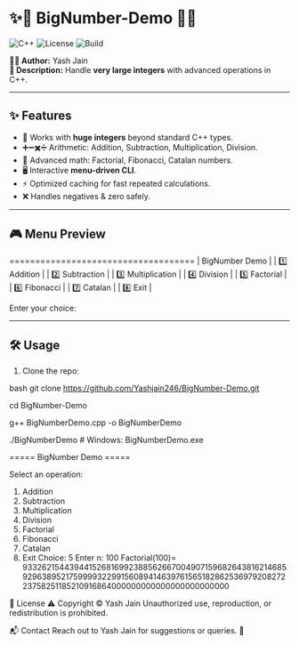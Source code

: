 # ✨💫 BigNumber-Demo 💫✨

![C++](https://img.shields.io/badge/Language-C%2B%2B-blue?style=for-the-badge&logo=c%2B%2B)
![License](https://img.shields.io/badge/License-Proprietary-red?style=for-the-badge)
![Build](https://img.shields.io/badge/Build-Pass-green?style=for-the-badge)


**👨‍💻 Author:** Yash Jain  
**📝 Description:** Handle **very large integers** with advanced operations in C++.

---

## ✨ Features

- 🔢 Works with **huge integers** beyond standard C++ types.
- ➕➖✖️➗ Arithmetic: Addition, Subtraction, Multiplication, Division.
- 🧮 Advanced math: Factorial, Fibonacci, Catalan numbers.
- 🖥️ Interactive **menu-driven CLI**.
- ⚡ Optimized caching for fast repeated calculations.
- ❌ Handles negatives & zero safely.

---

## 🎮 Menu Preview

====================================
| BigNumber Demo |
| 1️⃣ Addition |
| 2️⃣ Subtraction |
| 3️⃣ Multiplication |
| 4️⃣ Division |
| 5️⃣ Factorial |
| 6️⃣ Fibonacci |
| 7️⃣ Catalan |
| 8️⃣ Exit |

Enter your choice:


---

## 🛠️ Usage

1. Clone the repo:

bash
git clone https://github.com/Yashjain246/BigNumber-Demo.git

cd BigNumber-Demo

g++ BigNumberDemo.cpp -o BigNumberDemo

./BigNumberDemo      # Windows: BigNumberDemo.exe

===== BigNumber Demo =====

Select an operation:
1. Addition
2. Subtraction
3. Multiplication
4. Division
5. Factorial
6. Fibonacci
7. Catalan
8. Exit
Choice: 5
Enter n: 100
Factorial(100)= 93326215443944152681699238856266700490715968264381621468592963895217599993229915608941463976156518286253697920827223758251185210916864000000000000000000000000

📄 License
⚠️ Copyright © Yash Jain
Unauthorized use, reproduction, or redistribution is prohibited.

📬 Contact
Reach out to Yash Jain for suggestions or queries. 💌


